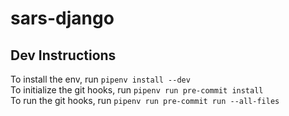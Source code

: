 # sars-django

## Dev Instructions
To install the env, run `pipenv install --dev`  
To initialize the git hooks, run `pipenv run pre-commit install`  
To run the git hooks, run `pipenv run pre-commit run --all-files`  